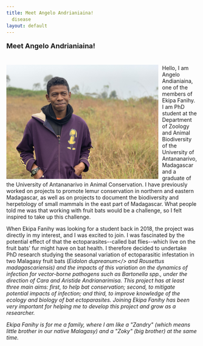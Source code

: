```yaml
---
title: Meet Angelo Andrianiaina!
  disease
layout: default
---
```



<font size="4">

<b>Meet Angelo Andrianiaina!</b>

</font>
<br>
<img src="/assets/angelo_andrianiaina.jpg" alt="angelo" style="height: 300px; padding-right: 10px;" align="left">Hello, I am Angelo Andianiaina, one of the members of Ekipa Fanihy. I am PhD student at the Department of Zoology and Animal Biodiversity of the University of Antananarivo, Madagascar and  a graduate of the University of Antananarivo in Animal Conservation. I have previously worked on projects to promote lemur conservation in northern and eastern Madagascar, as well as on projects to document the biodiversity and herpetology of small mammals in the east part of Madagascar. What people told me was that working with fruit bats would be a challenge, so I felt inspired to take up this challenge. 

When Ekipa Fanihy was looking for a student back in 2018, the project was directly in my interest, and I was excited to join. I was fascinated by the potential effect of that the ectoparasites--called bat flies--which live on the fruit bats' fur might have on bat health. I therefore decided to undertake PhD research studying the seasonal variation of ectoparasitic infestation in two Malagasy fruit bats (<i>Eidolon dupreanum</> and <i>Rousettus madagascariensis</i>) and the impacts of this variation on the dynamics of infection for vector-borne pathogens such as <i>Bartonella</i> spp., under the direction of Cara and Aristide Andrianarimisa. This project has at least three main aims: first, to help bat conservation; second, to mitigate potential impacts of infection; and third, to improve knowledge of the ecology and biology of bat ectoparasites. Joining Ekipa Fanihy has been very important for helping me to develop this project and grow as a researcher.

Ekipa Fanihy is for me a family, where I am like a "Zandry" (which means little brother in our native Malagasy) and a "Zoky" (big brother) at the same time.

